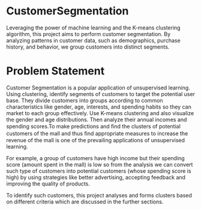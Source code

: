 # CustomerSegmentation
Leveraging the power of machine learning and the K-means clustering algorithm, this project aims to perform customer segmentation. By analyzing patterns in customer data, such as demographics, purchase history, and behavior, we group customers into distinct segments. 
# Problem Statement
Customer Segmentation is a popular application of unsupervised learning. Using clustering, identify  segments of customers to target the potential user base. They divide customers into groups according  to common characteristics like gender, age, interests, and spending habits so they can market to each  group effectively.
Use K-means clustering and also visualize the gender and age distributions. Then analyze their annual  incomes and spending scores.To make predictions and ﬁnd the clusters of potential customers of the mall and thus ﬁnd appropriate  measures to increase the revenue of the mall is one of the prevailing applications of unsupervised  learning.

For example, a group of customers have high income but their spending score (amount spent in the  mall) is low so from the analysis we can convert such type of customers into potential customers (whose  spending score is high) by using strategies like better advertising, accepting feedback and improving the  quality of products.

To identify such customers, this project analyses and forms clusters based on different criteria which are
discussed in the further sections.


